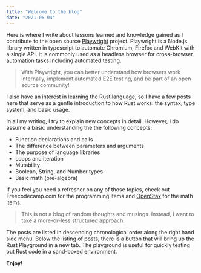 ```yaml
---
title: "Welcome to the blog"
date: "2021-06-04"
---
```


Here is where I write about lessons learned and knowledge gained as I contribute to the open source [Playwright](https://github.com/microsoft/playwright) project. Playwright is a Node.js library written in typescript to automate Chromium, Firefox and WebKit with a single API. It is commonly used as a headless browser for cross-browser automation tasks including automated testing.

>With Playwright, you can better understand how browsers work internally, implement automated E2E testing, and be part of an open source community!

I also have an interest in learning the Rust language, so I have a few posts here that serve as a gentle introduction to how Rust works: the syntax, type system, and basic usage.

In all my writing, I try to explain new concepts in detail. However, I do assume a basic understanding the the following concepts: 
- Function declarations and calls 
- The difference between parameters and arguments
- The purpose of language libraries
- Loops and iteration
- Mutability
- Boolean, String, and Number types
- Basic math (pre-algebra)

If you feel you need a refresher on any of those topics, check out Freecodecamp.com for the programming items and [OpenStax]() for the math items.

> This is not a blog of random thoughts and musings. Instead, I want to take a more-or-less structured approach. 

The posts are listed in descending chronological order along the right hand side menu. Below the listing of posts, there is a button that will bring up the Rust Playground in a new tab. The playground is useful for quickly testing out Rust code in a sand-boxed environment. 

**Enjoy!**
